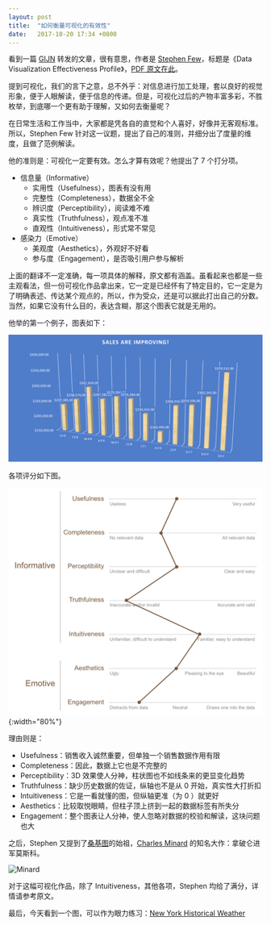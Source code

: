 ```yaml
---
layout: post
title:  "如何衡量可视化的有效性"
date:   2017-10-20 17:34 +0800
---
```


看到一篇 [GIJN](https://mobile.twitter.com/gijn) 转发的文章，很有意思，作者是 [Stephen Few](http://www.perceptualedge.com/blog/)，标题是《Data Visualization Effectiveness Profile》，[PDF 原文在此](https://www.perceptualedge.com/articles/visual_business_intelligence/data_visualization_effectiveness_profile.pdf)。

提到可视化，我们的言下之意，总不外乎：对信息进行加工处理，套以良好的视觉形象，便于人眼解读，便于信息的传递。但是，可视化过后的产物丰富多彩，不胜枚举，到底哪一个更有助于理解，又如何去衡量呢？

在日常生活和工作当中，大家都是凭各自的直觉和个人喜好，好像并无客观标准。所以，Stephen Few 针对这一议题，提出了自己的准则，并细分出了度量的维度，且做了范例解读。

他的准则是：可视化一定要有效。怎么才算有效呢？他提出了 7 个打分项。

- 信息量（Informative）
  - 实用性（Usefulness），图表有没有用
  - 完整性（Completeness），数据全不全
  - 辨识度（Perceptibility），阅读难不难
  - 真实性（Truthfulness），观点准不准
  - 直观性（Intuitiveness），形式常不常见
- 感染力（Emotive）
  - 美观度（Aesthetics），外观好不好看
  - 参与度（Engagement），是否吸引用户参与解析

上面的翻译不一定准确，每一项具体的解释，原文都有涵盖。虽看起来也都是一些主观看法，但一份可视化作品拿出来，它一定是已经怀有了特定目的，它一定是为了明确表述、传达某个观点的，所以，作为受众，还是可以据此打出自己的分数。当然，如果它没有什么目的，表达含糊，那这个图表它就是无用的。

他举的第一个例子，图表如下：

![example chart](/files/2017/10/20/example.jpg)

各项评分如下图。

![data visualization effectiveness profile](/files/2017/10/20/effectiveness.jpg){:width="80%"}

理由则是：

- Usefulness：销售收入诚然重要，但单独一个销售数据作用有限
- Completeness：因此，数据上它也是不完整的
- Perceptibility：3D 效果使人分神，柱状图也不如线条来的更显变化趋势
- Truthfulness：缺少历史数据的佐证，纵轴也不是从 0 开始，真实性大打折扣
- Intuitiveness：它是一看就懂的图，但纵轴更准（为 0 ）就更好
- Aesthetics：比较取悦眼睛，但柱子顶上挤到一起的数据标签有所失分
- Engagement：整个图表让人分神，使人忽略对数据的校验和解读，这块问题也大

之后，Stephen 又提到了[桑基图](https://en.m.wikipedia.org/wiki/Sankey_diagram)的始祖，[Charles Minard](https://en.m.wikipedia.org/wiki/Charles_Minard) 的知名大作：拿破仑进军莫斯科。

![Minard](https://upload.wikimedia.org/wikipedia/commons/2/29/Minard.png)

对于这幅可视化作品，除了 Intuitiveness，其他各项，Stephen 均给了满分，详情请参考原文。

最后，今天看到一个图，可以作为眼力练习：[New York Historical Weather](https://bl.ocks.org/emeeks/raw/b57f4cc89dacd38fcdcd/)